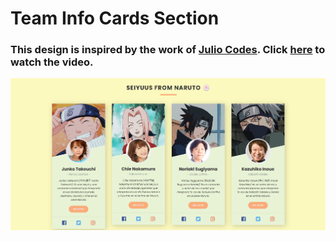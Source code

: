 # Team Info Cards Section
### This design is inspired by the work of [Julio Codes](https://www.youtube.com/@juliocodes). Click [here](https://youtu.be/GWE9ay9H7uU) to watch the video.

![preview img](/preview.png)
